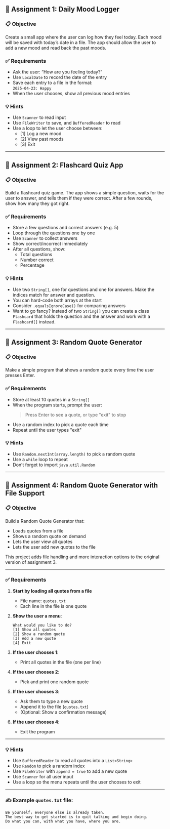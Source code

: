 ## 🧠 **Assignment 1: Daily Mood Logger**

### 📋 **Objective**  
Create a small app where the user can log how they feel today. Each mood will be saved with today’s date in a file. The app should allow the user to add a new mood and read back the past moods.

### ✅ **Requirements**
- Ask the user: “How are you feeling today?”
- Use `LocalDate` to record the date of the entry
- Save each entry to a file in the format:  
  `2025-04-23: Happy`
- When the user chooses, show all previous mood entries

### 💡 **Hints**
- Use `Scanner` to read input
- Use `FileWriter` to save, and `BufferedReader` to read
- Use a loop to let the user choose between:
  - [1] Log a new mood
  - [2] View past moods
  - [3] Exit

---

## 🧠 **Assignment 2: Flashcard Quiz App**

### 📋 **Objective**  
Build a flashcard quiz game. The app shows a simple question, waits for the user to answer, and tells them if they were correct. After a few rounds, show how many they got right.

### ✅ **Requirements**
- Store a few questions and correct answers (e.g. 5)
- Loop through the questions one by one
- Use `Scanner` to collect answers
- Show correct/incorrect immediately
- After all questions, show:
  - Total questions
  - Number correct
  - Percentage

### 💡 **Hints**
- Use two `String[]`, one for questions and one for answers. Make the indices match for answer and question.
- You can hard-code both arrays at the start
- Consider `.equalsIgnoreCase()` for comparing answers
- Want to go fancy? Instead of two `String[]` you can create a class `Flashcard` that holds the question and the answer and work with a `Flashcard[]` instead.

---

## 🧠 **Assignment 3: Random Quote Generator**

### 📋 **Objective**  
Make a simple program that shows a random quote every time the user presses Enter.

### ✅ **Requirements**
- Store at least 10 quotes in a `String[]`
- When the program starts, prompt the user:
  > Press Enter to see a quote, or type "exit" to stop
- Use a random index to pick a quote each time
- Repeat until the user types "exit"

### 💡 **Hints**
- Use `Random.nextInt(array.length)` to pick a random quote
- Use a `while` loop to repeat
- Don’t forget to import `java.util.Random`

---

## 🧠 **Assignment 4: Random Quote Generator with File Support**

### 📋 **Objective**  
Build a Random Quote Generator that:
- Loads quotes from a file
- Shows a random quote on demand
- Lets the user view all quotes
- Lets the user add new quotes to the file

This project adds file handling and more interaction options to the original version of assignment 3.

---

### ✅ **Requirements**

1. **Start by loading all quotes from a file**
   - File name: `quotes.txt`
   - Each line in the file is one quote

2. **Show the user a menu**:
   ```
   What would you like to do?
   [1] Show all quotes
   [2] Show a random quote
   [3] Add a new quote
   [4] Exit
   ```

3. **If the user chooses 1**:
   - Print all quotes in the file (one per line)

4. **If the user chooses 2**:
   - Pick and print one random quote

5. **If the user chooses 3**:
   - Ask them to type a new quote
   - Append it to the file (`quotes.txt`)
   - (Optional: Show a confirmation message)

6. **If the user chooses 4**:
   - Exit the program

---

### 💡 **Hints**
- Use `BufferedReader` to read all quotes into a `List<String>`
- Use `Random` to pick a random index
- Use `FileWriter` with `append = true` to add a new quote
- Use `Scanner` for all user input
- Use a loop so the menu repeats until the user chooses to exit

---

### ✍️ **Example `quotes.txt` file:**

```
Be yourself; everyone else is already taken.
The best way to get started is to quit talking and begin doing.
Do what you can, with what you have, where you are.
```

